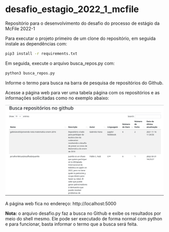 # desafio_estagio_2022_1_mcfile
Repositório para o desenvolvimento do desafio do processo de estágio da McFile 2022-1

Para executar o projeto primeiro de um clone do repositório, em seguida instale as dependências com:

```bash
pip3 install -r requirements.txt
```

Em seguida, execute o arquivo busca_repos.py com:

```bash
python3 busca_repos.py
```

Informe o termo para busca na barra de pesquisa de repositórios do Github.

Acesse a página web para ver uma tabela página com os repositórios e as informações solicitadas como no exemplo abaixo:

![Table Example](example.png)

A página web fica no endereço: http://localhost:5000

**Nota:** o arquivo desafio.py faz a busca no Github e exibe os resultados por meio do shell mesmo. Ele pode ser executado de forma normal com python e para funcionar, basta informar o termo que a busca será feita.

